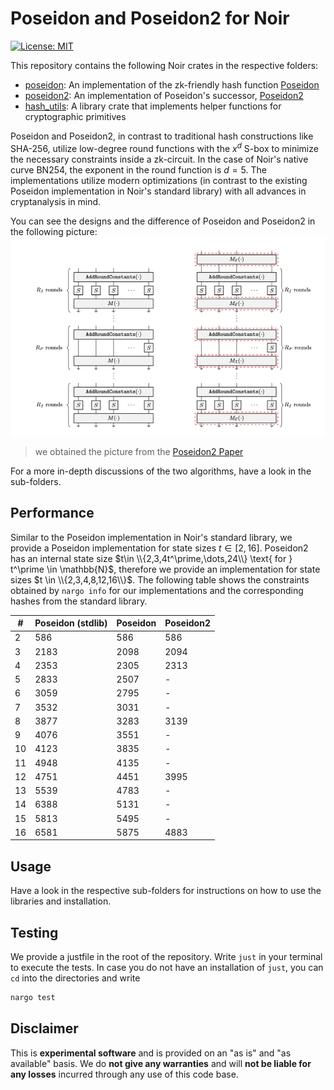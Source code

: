 # Poseidon and Poseidon2 for Noir

[![License: MIT](https://img.shields.io/badge/License-MIT-yellow.svg)](https://opensource.org/licenses/MIT)

This repository contains the following Noir crates in the respective folders:

- [poseidon](poseidon): An implementation of the zk-friendly hash function [Poseidon](https://eprint.iacr.org/2019/458.pdf)
- [poseidon2](poseidon2): An implementation of Poseidon's successor, [Poseidon2](https://eprint.iacr.org/2023/323.pdf)
- [hash_utils](hash_utils): A library crate that implements helper functions for cryptographic primitives

Poseidon and Poseidon2, in contrast to traditional hash constructions like SHA-256, utilize low-degree round functions with the $x^d$ S-box to minimize the necessary constraints inside a zk-circuit. In the case of Noir's native curve BN254, the exponent in the round function is $d=5$. The implementations utilize modern optimizations (in contrast to the existing Poseidon implementation in Noir's standard library) with all advances in cryptanalysis in mind.

You can see the designs and the difference of Poseidon and Poseidon2 in the following picture:
![Poseidon2Design](assets/poseidon_poseidon2.png)

> we obtained the picture from the [Poseidon2 Paper](https://eprint.iacr.org/2023/323.pdf)

For a more in-depth discussions of the two algorithms, have a look in the sub-folders.

## Performance

Similar to the Poseidon implementation in Noir's standard library, we provide a Poseidon implementation for state sizes $t \in [2, 16]$. Poseidon2 has an internal state size $t\in \\{2,3,4t^\prime,\dots,24\\} \text{ for } t^\prime \in \mathbb{N}$, therefore we provide an implementation for state sizes $t \in \\{2,3,4,8,12,16\\}$. The following table shows the constraints obtained by `nargo info` for our implementations and the corresponding hashes from the standard library.

| #   | Poseidon (stdlib) | Poseidon | Poseidon2 |
| --- | ----------------- | -------- | --------- |
| 2   | 586               | 586      | 586       |
| 3   | 2183              | 2098     | 2094      |
| 4   | 2353              | 2305     | 2313      |
| 5   | 2833              | 2507     | -         |
| 6   | 3059              | 2795     | -         |
| 7   | 3532              | 3031     | -         |
| 8   | 3877              | 3283     | 3139      |
| 9   | 4076              | 3551     | -         |
| 10  | 4123              | 3835     | -         |
| 11  | 4948              | 4135     | -         |
| 12  | 4751              | 4451     | 3995      |
| 13  | 5539              | 4783     | -         |
| 14  | 6388              | 5131     | -         |
| 15  | 5813              | 5495     | -         |
| 16  | 6581              | 5875     | 4883      |

## Usage

Have a look in the respective sub-folders for instructions on how to use the libraries and installation.

## Testing

We provide a justfile in the root of the repository. Write `just` in your terminal to execute the tests. In case you do not have an installation of `just`, you can `cd` into the directories and write

```bash
nargo test
```

## Disclaimer

This is **experimental software** and is provided on an "as is" and "as available" basis. We do **not give any warranties** and will **not be liable for any losses** incurred through any use of this code base.

